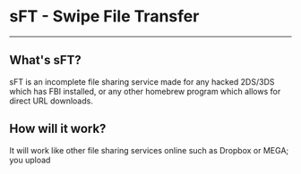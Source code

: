# sFT - Swipe File Transfer
---

## What's sFT?
sFT is an incomplete file sharing service made for any hacked 2DS/3DS which has FBI installed, or any other homebrew program which allows for direct URL downloads.

## How will it work?
It will work like other file sharing services online such as Dropbox or MEGA; you upload 
